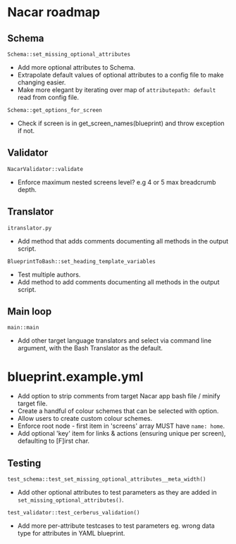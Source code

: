# Nacar roadmap

## Schema
`Schema::set_missing_optional_attributes`
- Add more optional attributes to Schema.
- Extrapolate default values of optional attributes to a config file to make changing easier.
- Make more elegant by iterating over map of `attributepath: default` read from config file.

`Schema::get_options_for_screen`  
- Check if screen is in get_screen_names(blueprint) and throw exception if not.


## Validator
`NacarValidator::validate`  
- Enforce maximum nested screens level? e.g 4 or 5 max breadcrumb depth.


## Translator

`itranslator.py`  
- Add method that adds comments documenting all methods in the output script.

`BlueprintToBash::set_heading_template_variables`
- Test multiple authors.
- Add method to add comments documenting all methods in the output script.


## Main loop
`main::main`
- Add other target language translators and select via command line argument, with the Bash Translator as the default.


# blueprint.example.yml
- Add option to strip comments from target Nacar app bash file / minify target file.  
- Create a handful of colour schemes that can be selected with option.  
- Allow users to create custom colour schemes.  
- Enforce root node - first item in 'screens' array MUST have `name: home`.  
- Add optional 'key' item for links & actions (ensuring unique per screen), defaulting to [F]irst char.  


## Testing

`test_schema::test_set_missing_optional_attributes__meta_width()`
- Add other optional attributes to test parameters as they are added in `set_missing_optional_attributes()`.

`test_validator::test_cerberus_validation()`
- Add more per-attribute testcases to test parameters eg. wrong data type for attributes in YAML blueprint.
